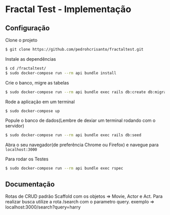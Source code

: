 # Fractal Test - Implementação
## Configuração

Clone o projeto

```sh
$ git clone https://github.com/pedrohcrisanto/fractaltest.git
```

Instale as dependências
```sh
$ cd /fractaltest/
$ sudo docker-compose run --rm api bundle install
```

Crie o banco, migre as tabelas
```sh
$ sudo docker-compose run --rm api bundle exec rails db:create db:migrate 
```

Rode a aplicação em um terminal
```sh
$ sudo docker-compose up
```

Popule o banco de dados(Lembre de dexiar um terminal rodando com o servidor)
```sh
$ sudo docker-compose run --rm api bundle exec rails db:seed
```

Abra o seu navegador(de preferência Chrome ou Firefox) e navegue para `localhost:3000`

Para rodar os Testes
```sh
$ sudo docker-compose run --rm api bundle exec rspec
```
## Documentação

Rotas de CRUD padrão Scaffold com os objetos => Movie, Actor e Act.
Para realizar busca utilize a rota /search com o parametro query. exemplo => localhost:3000/search?query=harry




